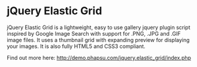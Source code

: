 # jQuery Elastic Grid

jQuery Elastic Grid is a lightweight, easy to use gallery jquery plugin script inspired by Google Image Search with support for .PNG, .JPG and .GIF image files. It uses a thumbnail grid with expanding preview for displaying your images. It is also fully HTML5 and CSS3 compliant.

Find out more here: http://demo.phapsu.com/jquery.elastic_grid/index.php
